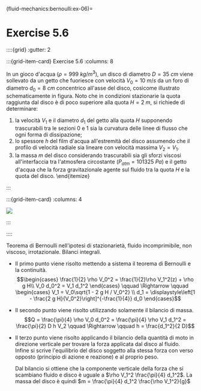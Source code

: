 (fluid-mechanics:bernoulli:ex-06)=
# Exercise 5.6


::::{grid}
:gutter: 2

:::{grid-item-card} Exercise 5.6
:columns: 8

In un gioco d'acqua ($\rho=999\ kg/m^3$), un disco di diametro $D=35\ cm$ viene sollevato 
da un getto che fuoriesce con velocità $V_0=10\ m/s$ da un foro di diametro $d_0=8\ cm$ concentrico 
all'asse del disco, cosìcome illustrato schematicamente in figura. Noto che in condizioni 
stazionarie la quota raggiunta dal disco è di poco superiore alla quota $H=2\ m$, si richiede 
di determinare:

 1. la velocità $V_1$ e il diametro $d_1$ del getto alla quota $H$
  supponendo trascurabili tra le sezioni $0$ e $1$ sia la curvatura delle linee di flusso 
  che ogni forma di dissipazione;
 2. lo spessore $h$ del film d'acqua all'estremità del disco assumendo
  che il profilo di velocità radiale sia lineare con velocità massima $V_2=V_1$.     
 3. la massa $m$ del disco considerando trascurabili sia gli sforzi viscosi all'interfaccia tra l'atmosfera 
   circostante ($P_{atm}=101325\ Pa$) e il getto d'acqua che la forza gravitazionale agente sul fluido 
   tra la quota $H$ e la quota del disco.
\end{itemize}

:::

:::{grid-item-card}
:columns: 4

![](../../fig/jet.png)

:::

::::


Teorema di Bernoulli nell'ipotesi di stazionarietà, fluido
incomprimibile, non viscoso, irrotazionale. Bilanci integrali.

-   Il primo punto viene risolto mettendo a sistema il teorema di
    Bernoulli e la continuità. $$\begin{cases}
      \frac{1}{2} \rho V_0^2  = \frac{1}{2}\rho V_1^2(z) + \rho g H\\
      V_0 d_0^2 = V_1 d_1^2
    \end{cases} \qquad \Rightarrow \qquad 
    \begin{cases}
      V_1 = V_0\sqrt{1 - 2 g H / V_0^2} \\
      d_1 = \displaystyle\left[1 - \frac{2 g H}{V_0^2}\right]^{-\frac{1}{4}} d_0
    \end{cases}$$

-   Il secondo punto viene risolto utilizzando solamente il bilancio di
    massa.
    $$Q = \frac{\pi}{4} \rho V_0 d_0^2 = \frac{\pi}{4} \rho V_1 d_1^2 = \frac{\pi}{2} D h V_2 \qquad \Rightarrow \qquad h = \frac{d_1^2}{2 D}$$

-   Il terzo punto viene risolto applicando il bilancio della quantità
    di moto in direzione verticale per trovare la forza applicata dal
    disco al fluido. Infine si scrive l'equilibrio del disco soggetto
    alla stessa forza con verso opposto (principio di azione e reazione)
    e al proprio peso.

    Dal bilancio si ottiene che la componente verticale della forza che
    si scambiano fluido e disco è uguale a
    $\rho V_1^2 \frac{\pi}{4} d_1^2$. La massa del disco è quindi
    $m = \frac{\pi}{4} d_1^2 \frac{\rho V_1^2}{g}$
